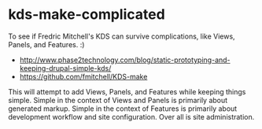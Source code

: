 kds-make-complicated
====================

To see if Fredric Mitchell's KDS can survive complications, like Views, Panels, and Features. :)

* http://www.phase2technology.com/blog/static-prototyping-and-keeping-drupal-simple-kds/
* https://github.com/fmitchell/KDS-make

This will attempt to add Views, Panels, and Features while keeping things
simple. Simple in the context of Views and Panels is primarily about generated
markup. Simple in the context of Features is primarily about development
workflow and site configuration. Over all is site administration.
